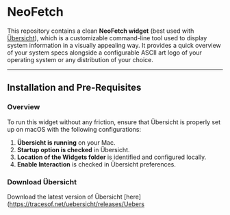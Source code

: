 # NeoFetch

This repository contains a clean **NeoFetch widget** (best used with [Übersicht](https://tracesof.net/uebersicht/)), which is a customizable command-line tool used to display system information in a visually appealing way. It provides a quick overview of your system specs alongside a configurable ASCII art logo of your operating system or any distribution of your choice.

---

## Installation and Pre-Requisites

### Overview
To run this widget without any friction, ensure that Übersicht is properly set up on macOS with the following configurations:
1. **Übersicht is running** on your Mac.
2. **Startup option is checked** in Übersicht.
3. **Location of the Widgets folder** is identified and configured locally.
4. **Enable Interaction** is checked in Übersicht preferences.

### Download Übersicht
Download the latest version of Übersicht [here](https://tracesof.net/uebersicht/releases/Uebers
